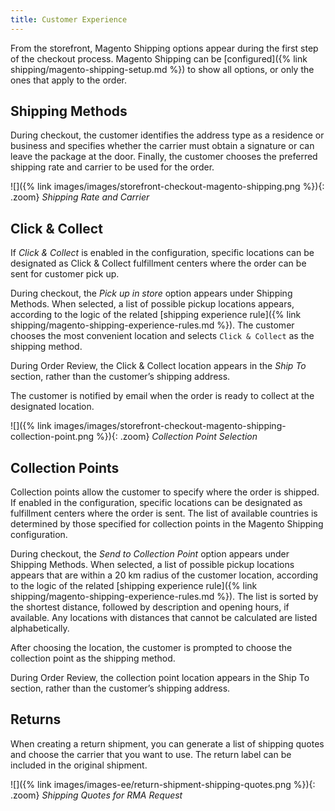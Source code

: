 ```yaml
---
title: Customer Experience
---
```


From the storefront, Magento Shipping options appear during the first step of the checkout process. Magento Shipping can be [configured]({% link shipping/magento-shipping-setup.md %}) to show all options, or only the ones that apply to the order.

## Shipping Methods

During checkout, the customer identifies the address type as a residence or business and specifies whether the carrier must obtain a signature or can leave the package at the door. Finally, the customer chooses the preferred shipping rate and carrier to be used for the order.

![]({% link images/images/storefront-checkout-magento-shipping.png %}){: .zoom}
_Shipping Rate and Carrier_

## Click & Collect

If _Click & Collect_ is enabled in the configuration, specific locations can be designated as Click & Collect fulfillment centers where the order can be sent for customer pick up.

During checkout, the _Pick up in store_ option appears under Shipping Methods. When selected, a list of possible pickup locations appears, according to the logic of the related [shipping experience rule]({% link shipping/magento-shipping-experience-rules.md %}). The customer chooses the most convenient location and selects `Click & Collect` as the shipping method.

During Order Review, the Click & Collect location appears in the _Ship To_ section, rather than the customer’s shipping address.

The customer is notified by email when the order is ready to collect at the designated location.

![]({% link images/images/storefront-checkout-magento-shipping-collection-point.png %}){: .zoom}
_Collection Point Selection_

## Collection Points

Collection points allow the customer to specify where the order is shipped. If enabled in the configuration, specific locations can be designated as fulfillment centers where the order is sent. The list of available countries is determined by those specified for collection points in the Magento Shipping configuration.

During checkout, the _Send to Collection Point_ option appears under Shipping Methods. When selected, a list of possible pickup locations appears that are within a 20 km radius of the customer location, according to the logic of the related [shipping experience rule]({% link shipping/magento-shipping-experience-rules.md %}). The list is sorted by the shortest distance, followed by description and opening hours, if available. Any locations with distances that cannot be calculated are listed alphabetically.

After choosing the location, the customer is prompted to choose the collection point as the shipping method.

During Order Review, the collection point location appears in the Ship To section, rather than the customer’s shipping address.

<!--{% if "Default.EE-B2B" contains site.edition %}-->
## Returns

When creating a return shipment, you can generate a list of shipping quotes and choose the carrier that you want to use. The return label can be included in the original shipment.

![]({% link images/images-ee/return-shipment-shipping-quotes.png %}){: .zoom}
_Shipping Quotes for RMA Request_
<!--{% endif %}-->
